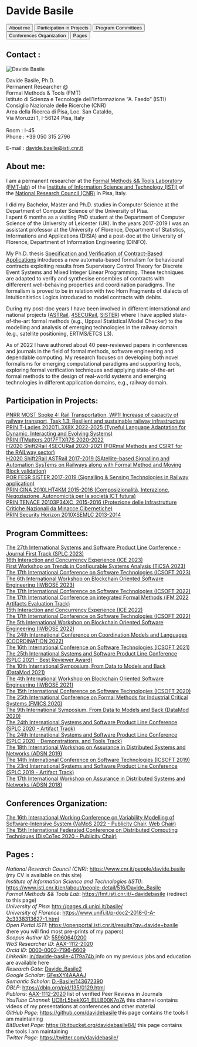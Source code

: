 # Davide Basile 

<button name="button" onclick="window.location.href='https://github.com/davidebasile/davidebasile.github.io/blob/gh-pages/index.md#about-me';">About me</button>
<button name="button" onclick="window.location.href='https://github.com/davidebasile/davidebasile.github.io/blob/gh-pages/index.md#participation-in-projects';">Participation in Projects</button>
<button name="button" onclick="window.location.href='https://github.com/davidebasile/davidebasile.github.io/blob/gh-pages/index.md#program-committees';">Program Committees</button>
<button name="button" onclick="window.location.href='https://github.com/davidebasile/davidebasile.github.io/blob/gh-pages/index.md#conferences-organization';">Conferences Organization</button>
<button name="button" onclick="window.location.href='https://github.com/davidebasile/davidebasile.github.io/blob/gh-pages/index.md#pages';">Pages</button>


## Contact :

![Davide Basile](https://publications.cnr.it/api/v1/author/image/davide.basile)

Davide Basile, Ph.D.<br/>
Permanent Researcher @<br/>
Formal Methods &amp; Tools (FMT)<br/>
Istituto di Scienza e Tecnologie dell&#039;Informazione “A. Faedo” (ISTI)<br/>
Consiglio Nazionale delle Ricerche (CNR)<br/>
Area della Ricerca di Pisa, Loc. San Cataldo,<br/>
Via Moruzzi 1, I-56124 Pisa, Italy<br/>
<br/>
Room : I-45<br/>
Phone : +39 050 315 2796<br/>

E-mail : <a href="mailto:&#100;&#97;&#118;&#105;&#100;&#101;&#46;&#98;&#97;&#115;&#105;&#108;&#101;&#64;&#105;&#115;&#116;&#105;&#46;&#99;&#110;&#114;&#46;&#105;&#116;" class="mail" title="&#100;&#97;&#118;&#105;&#100;&#101;&#46;&#98;&#97;&#115;&#105;&#108;&#101;&#64;&#105;&#115;&#116;&#105;&#46;&#99;&#110;&#114;&#46;&#105;&#116;">&#100;&#97;&#118;&#105;&#100;&#101;&#46;&#98;&#97;&#115;&#105;&#108;&#101;&#64;&#105;&#115;&#116;&#105;&#46;&#99;&#110;&#114;&#46;&#105;&#116;</a> <br/>

## About me: 

I am a permanent researcher at the <a href="https://www.fmt.isti.cnr.it/">Formal Methods && Tools Laboratory (FMT-lab)</a> of the <a href="https://www.isti.cnr.it/en/">Institute of Information Science and Technology (ISTI)</a> of the <a href="https://www.cnr.it/en">National Research Council (CNR)</a> in Pisa, Italy. 


I did my Bachelor, Master and Ph.D. studies in Computer Science at the Department of Computer Science of the University of Pisa.  
I spent 6 months as a visiting PhD student at the Department of Computer Science of the University of Leicester (UK).
In the years 2017-2019 I was an assistant professor at the University of Florence, Department of Statistics, Informations and Applications (DISIA) and a post-doc at the University of Florence, Department of Information Engineering (DINFO).

My Ph.D. thesis <a href="https://etd.adm.unipi.it/t/etd-05232016-100710/">Specification and Verification of Contract-Based Applications</a> introduces a new automata-based formalism for behavioural contracts exploiting results from Supervisory Control Theory for Discrete Event Systems and Mixed Integer Linear Programming. These techniques are adapted to verify and synthesise ensembles of contracts with differerent well-behaving properties and coordination paradigms. The formalism is proved to be in relation with two Horn Fragments of dialects of Intuitionitistics Logics introduced to model contracts with debits. 

During my post-doc years I have been involved in different international and national projects (<a href="http://www.astrail.eu/">ASTRail</a>, <a href="https://www.4securail.eu/">4SECURail</a>, <a href="https://www.progetto-sister.com">SISTER</a>) where I have applied state-of-the-art formal methods (e.g., Uppaal Statistical Model Checker) to the modelling and analysis of emerging technologies in the railway domain (e.g., satellite positioning, ERTMS/ETCS L3).

As of 2022 I have authored about 40 peer-reviewed papers in conferences and journals in the field of formal methods, software engineering and dependable computing. 
My research focuses on developing both novel formalisms for emerging computational paradigms and supporting tools, exploring formal verification techniques and applying state-of-the-art formal methods to the design of real-world systems and emerging technologies in different application domains, e.g., railway domain. 

## Participation in Projects:

<a href="">PNRR MOST Spoke 4: Rail Transportation, WP1: Increase of capacity of railway transport, Task 1.3: Resilient and sustainable railway infrastructure</a><br>
<a href="https://t-ladies.di.unimi.it/">PRIN T-Ladies 2020TL3X8X 2022-2025 (Typeful Language Adaptation for Dynamic, Interacting and Evolving Systems)</a><br>
<a href="http://itmatters.imtlucca.it/">PRIN ITMatters 2017FTXR7S 2020-2022</a><br>
<a href="https://www.4securail.eu/">H2020 Shift2Rail 4SECURail 2020-2021 (FORmal Methods and CSIRT for the RAILway sector)</a><br>
<a href="https://www.astral-project.eu/">H2020 Shift2Rail ASTRail 2017-2019 (SAtellite-based Signalling and Automation SysTems on Railways along with
Formal Method and Moving Block validation)</a><br>
<a href="https://www.progetto-sister.com/">POR FESR SISTER 2017-2019 (Signalling & Sensing Technologies in Railway application) </a><br>
<a href="https://web.archive.org/web/20210117150107/http://sysma.imtlucca.it/cina/doku.php">PRIN CINA 2010LHT4KM  2015-2016 (Composizionalità, Interazione, Negoziazione, Autonomicità per la società
ICT futura)</a><br>
<a href="https://securitylab.disi.unitn.it/doku.php?id=tenace#tenace_project">PRIN TENACE 20103P34XC, 2015-2016 (Protezione delle Infrastrutture Critiche Nazionali da Minacce Cibernetiche)</a><br>
<a href="http://attiministeriali.miur.it/media/204097/graduatorie_finali_area1.pdf">PRIN Security Horizon 2010XSEMLC 2013-2014</a>

## Program Committees:


<a href="https://2023.splc.net/">The 27th International Systems and Software Product Line Conference - Journal First Track (SPLC 2023)</a><br>
<a href="https://www.discotec.org/2023/ice">16th Interaction and Concurrency Experience (ICE 2023)</a><br>
<a href="https://ticsa.edgecloud.de/">First Workshop on Trends in Configurable Systems Analysis (TiCSA 2023)</a><br>
<a href="https://icsoft.scitevents.org/?y=2023">The 17th International Conference on Software Technologies (ICSOFT 2023)</a><br>
<a href="https://www.agile-group.org/iwbose2023/">The 6th International Workshop on Blockchain Oriented Software Engineering (IWBOSE 2023)</a><br>
<a href="https://icsoft.scitevents.org/?y=2022">The 17th International Conference on Software Technologies (ICSOFT 2022)</a><br>
<a href="https://ifm22.si.usi.ch/pages/committees/">The 17th International Conference on integrated Formal Methods (iFM 2022 Artifacts Evaluation Track)</a><br>
<a href="https://www.discotec.org/2022/ice">15th Interaction and Concurrency Experience (ICE 2022)</a><br>
<a href="https://icsoft.scitevents.org/ProgramCommittee.aspx">The 17th International Conference on Software Technologies (ICSOFT 2022)</a><br>
<a href="https://www.agile-group.org/iwbose2022/">The 5th International Workshop on Blockchain Oriented Software Engineering (IWBOSE 2022)</a><br>
<a href="https://www.discotec.org/2022/coordination.html">The 24th International Conference on Coordination Models and Languages (COORDINATION 2022)</a><br>
<a href="https://icsoft.scitevents.org/?y=2021">The 16th International Conference on Software Technologies (ICSOFT 2021)</a><br>
<a href="https://splc2021.net/">The 25th International Systems and Software Product Line Conference (SPLC 2021 - Best Reviewer Award)</a><br>
<a href="https://datamod2021.github.io/">The 10th International Symposium, From Data to Models and Back (DataMod 2021)</a><br>
<a href="https://www.agile-group.org/iwbose2021/">The 4th International Workshop on Blockchain Oriented Software Engineering (IWBOSE 2021)</a><br>
<a href="https://icsoft.scitevents.org/?y=2020">The 15th International Conference on Software Technologies (ICSOFT 2020)</a><br>
<a href="https://fmics20.ait.ac.at/">The 25th International Conference on Formal Methods for Industrial Critical Systems (FMICS 2020)</a><br>
<a href="https://datamod2020.github.io/">The 9th International Symposium, From Data to Models and Back (DataMod 2020)</a><br>
<a href="https://splc2020.net/program-committees/">The 24th International Systems and Software Product Line Conference (SPLC 2020 - Artifact Track)</a><br>
<a href="https://splc2020.net/program-committees/">The 24th International Systems and Software Product Line Conference (SPLC 2020 - Demonstrations, and Tools Track)</a><br>
<a href="http://adsn.net.info.hiroshima-cu.ac.jp/">The 18th International Workshop on Assurance in Distributed Systems and Networks (ADSN 2019) </a><br>
<a href="https://icsoft.scitevents.org/?y=2019">The 14th International Conference on Software Technologies (ICSOFT 2019)</a><br>
<a href="http://kishi-lab.sakura.ne.jp/splc2019/program-committees/">The 23rd International Systems and Software Product Line Conference (SPLC 2019 - Artifact Track) </a><br>
<a href="https://ieeexplore.ieee.org/abstract/document/8560000">The 17th International Workshop on Assurance in Distributed Systems and Networks (ADSN 2018) </a>


## Conferences Organization:

<a href="https://vamos2022.isti.cnr.it/vamosorganisation">The 16th International Working Conference on Variability Modelling of Software-Intensive System (VaMoS 2022 - Publicity Chair, Web Chair) </a><br>
<a href="https://www.discotec.org/2020/">The 15th International Federated Conference on Distributed Computing Techniques (DisCoTec 2020 - Publicity Chair) </a><br>

##  Pages :

<em>National Research Council (CNR)</em>: <a href="https://www.cnr.it/people/davide.basile" class="urlextern" target="_blank" title="https://www.cnr.it/people/davide.basile" rel="ugc nofollow noopener">https://www.cnr.it/people/davide.basile</a>  (my CV is available on this site)<br>
<em>Institute of Information Science and Technologies (ISTI)</em>: <a href="https://www.isti.cnr.it/en/about/people-detail/516/Davide_Basile" class="urlextern" target="_blank" title="https://www.isti.cnr.it/en/about/people-detail/516/Davide_Basile" rel="ugc nofollow noopener">https://www.isti.cnr.it/en/about/people-detail/516/Davide_Basile</a><br>
<em>Formal Methods && Tools Lab</em>: <a href="https://fmt.isti.cnr.it/~davidebasile" class="urlextern" target="_blank" rel="ugc nofollow noopener">https://fmt.isti.cnr.it/~davidebasile</a>  (redirect to this page)<br>
<em>University of Pisa</em>: <a href="http://pages.di.unipi.it/basile/" class="urlextern" target="_blank" title="http://pages.di.unipi.it/basile/" rel="ugc nofollow noopener">http://pages.di.unipi.it/basile/</a><br>
<em>University of Florence</em>: <a href="https://web.archive.org/web/20210118104605/https://www.unifi.it/p-doc2-2018-0-A-2c3338313627-1.html" class="urlextern" target="_blank" title="https://www.unifi.it/p-doc2-2018-0-A-2c3338313627-1.html" rel="ugc nofollow noopener">https://www.unifi.it/p-doc2-2018-0-A-2c3338313627-1.html</a><br>
<em>Open Portal ISTI:</em> <a href="https://openportal.isti.cnr.it/results?qv=davide+basile" class="urlextern" target="_blank" rel="ugc nofollow noopener">
https://openportal.isti.cnr.it/results?qv=davide+basile</a>  (here you will find most pre-prints of my papers)<br>
<em>Scopus Author ID</em>: <a href="http://www.scopus.com/authid/detail.url?authorId=55960640200" class="urlextern" target="_blank" title="http://www.scopus.com/authid/detail.url?authorId=55960640200" rel="ugc nofollow noopener">55960640200 </a><br>
<em>WoS Researcher ID</em>: <a href="http://www.researcherid.com/rid/AAX-1112-2020" class="urlextern" target="_blank" title="http://www.researcherid.com/rid/AAX-1112-2020" rel="ugc nofollow noopener">AAX-1112-2020 </a><br>
<em>Orcid ID</em>: <a href="http://orcid.org/0000-0002-7196-6609" class="urlextern" target="_blank" title="http://orcid.org/0000-0002-7196-6609" rel="ugc nofollow noopener">0000-0002-7196-6609 </a><br>
<em>LinkedIn</em>: <a href="https://www.linkedin.com/in/davide-basile-4179a74b" class="urlextern" target="_blank" title="https://www.linkedin.com/in/davide-basile-4179a74b" rel="ugc nofollow noopener">in/davide-basile-4179a74b </a>  info on my previous jobs and education are available here<br>
<em>Research Gate</em>: <a href="http://www.researchgate.net/profile/Davide_Basile2" class="urlextern" target="_blank" title="http://www.researchgate.net/profile/Davide_Basile2" rel="ugc nofollow noopener">Davide_Basile2 </a><br>
<em>Google Scholar</em>: <a href="http://scholar.google.it/citations?user=GFesXY4AAAAJ" class="urlextern" target="_blank" title="http://scholar.google.it/citations?user=GFesXY4AAAAJ" rel="ugc nofollow noopener">GFesXY4AAAAJ </a><br>
<em>Semantic Scholar</em>: <a href="https://www.semanticscholar.org/author/D.-Basile/143672390" class="urlextern" target="_blank"  rel="ugc nofollow noopener">D.-Basile/143672390 </a><br>
<em>DBLP</em>: <a href="https://dblp.org/pid/135/0129.html" class="urlextern" target="_blank" rel="ugc nofollow noopener">https://dblp.org/pid/135/0129.html</a><br>
<em>Publons</em>: <a href="https://publons.com/researcher/3816518/davide-basile/peer-review/">AAX-1112-2020</a> list of verified Peer Reviews in Journals<br>
<em>YouTube Channel</em>: <a href="https://www.youtube.com/channel/UCBrL5bekXG1_ELLB00K7o7A" class="urlextern" target="_blank" title="https://www.youtube.com/channel/UCBrL5bekXG1_ELLB00K7o7A" rel="ugc nofollow noopener">UCBrL5bekXG1_ELLB00K7o7A</a> this channel contains videos of my presentations at conferences and other material <br>
<em>GitHub Page</em>: <a href="https://github.com/davidebasile" class="urlextern" target="_blank" title="https://github.com/davidebasile" rel="ugc nofollow noopener">https://github.com/davidebasile</a>  this page contains the tools I am maintaining <br>
<em>BitBucket Page:</em> <a href="https://bitbucket.org/davidebasile84/" class="urlextern" target="_blank" title="https://bitbucket.org/davidebasile/" rel="ugc nofollow noopener">https://bitbucket.org/davidebasile84/</a> this page contains the tools I am maintaining <br>
<em>Twitter Page:</em> <a href="https://twitter.com/davidebasile/" class="urlextern" target="_blank" title="https://twitter.com/davidebasile/" rel="ugc nofollow noopener">
https://twitter.com/davidebasile/</a>




